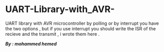 # UART-Library-with_AVR-

UART library with AVR microcontroller  by polling or by interrupt you have the two options ,
but if you use interrupt you should write the ISR of the recieve and the transmit , i wrote them here .

***By : mohammed hemed***
